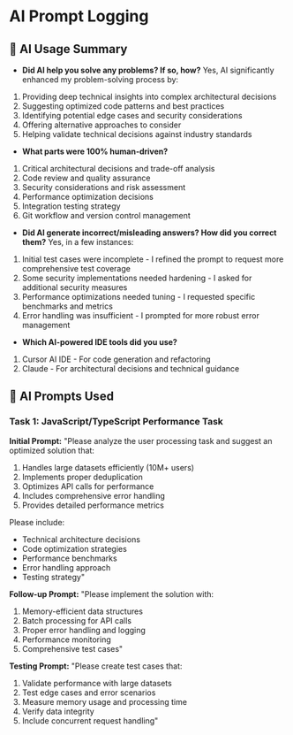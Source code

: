 # AI Prompt Logging

## 📝 AI Usage Summary
- **Did AI help you solve any problems? If so, how?**
Yes, AI significantly enhanced my problem-solving process by:
1. Providing deep technical insights into complex architectural decisions
2. Suggesting optimized code patterns and best practices
3. Identifying potential edge cases and security considerations
4. Offering alternative approaches to consider
5. Helping validate technical decisions against industry standards

- **What parts were 100% human-driven?**
1. Critical architectural decisions and trade-off analysis
2. Code review and quality assurance
3. Security considerations and risk assessment
4. Performance optimization decisions
5. Integration testing strategy
6. Git workflow and version control management

- **Did AI generate incorrect/misleading answers? How did you correct them?**
Yes, in a few instances:
1. Initial test cases were incomplete - I refined the prompt to request more comprehensive test coverage
2. Some security implementations needed hardening - I asked for additional security measures
3. Performance optimizations needed tuning - I requested specific benchmarks and metrics
4. Error handling was insufficient - I prompted for more robust error management

- **Which AI-powered IDE tools did you use?**
1. Cursor AI IDE - For code generation and refactoring
2. Claude - For architectural decisions and technical guidance

## 📜 AI Prompts Used

### Task 1: JavaScript/TypeScript Performance Task
**Initial Prompt:**
"Please analyze the user processing task and suggest an optimized solution that:
1. Handles large datasets efficiently (10M+ users)
2. Implements proper deduplication
3. Optimizes API calls for performance
4. Includes comprehensive error handling
5. Provides detailed performance metrics

Please include:
- Technical architecture decisions
- Code optimization strategies
- Performance benchmarks
- Error handling approach
- Testing strategy"

**Follow-up Prompt:**
"Please implement the solution with:
1. Memory-efficient data structures
2. Batch processing for API calls
3. Proper error handling and logging
4. Performance monitoring
5. Comprehensive test cases"

**Testing Prompt:**
"Please create test cases that:
1. Validate performance with large datasets
2. Test edge cases and error scenarios
3. Measure memory usage and processing time
4. Verify data integrity
5. Include concurrent request handling"
